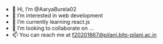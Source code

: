 - 👋 Hi, I’m @AaryaBurela02
- 👀 I’m interested in web development
- 🌱 I’m currently learning react.js
- 💞️ I’m looking to collaborate on ...
- 📫 You can reach me at f20201867@pilani.bits-pilani.ac.in

<!---
AaryaBurela02/AaryaBurela02 is a ✨ special ✨ repository because its `README.md` (this file) appears on your GitHub profile.
You can click the Preview link to take a look at your changes.
--->
